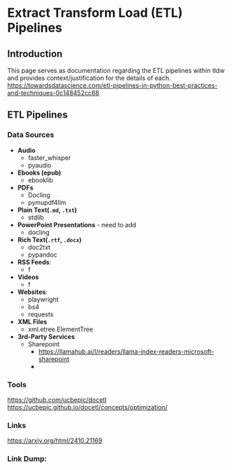 # Extract Transform Load (ETL) Pipelines


## Introduction
This page serves as documentation regarding the ETL pipelines within tldw and provides context/justification for the details of each.
https://towardsdatascience.com/etl-pipelines-in-python-best-practices-and-techniques-0c148452cc68

## ETL Pipelines

### Data Sources
- **Audio**
    - faster_whisper
    - pyaudio
- **Ebooks (epub)**
    - ebooklib
- **PDFs**
    - Docling
    - pymupdf4llm
- **Plain Text(`.md`, `.txt`)**
    - stdlib
- **PowerPoint Presentations** - need to add
    - docling
- **Rich Text(`.rtf`, `.docx`)**
    - doc2txt
    - pypandoc
- **RSS Feeds**: 
    - f
- **Videos**
    - f
- **Websites**: 
    - playwright
    - bs4
    - requests
- **XML Files**
    - xml.etree.ElementTree
- **3rd-Party Services**
    - Sharepoint
        * https://llamahub.ai/l/readers/llama-index-readers-microsoft-sharepoint
        * 

### Tools
https://github.com/ucbepic/docetl
https://ucbepic.github.io/docetl/concepts/optimization/

### Links
https://arxiv.org/html/2410.21169

### Link Dump:
